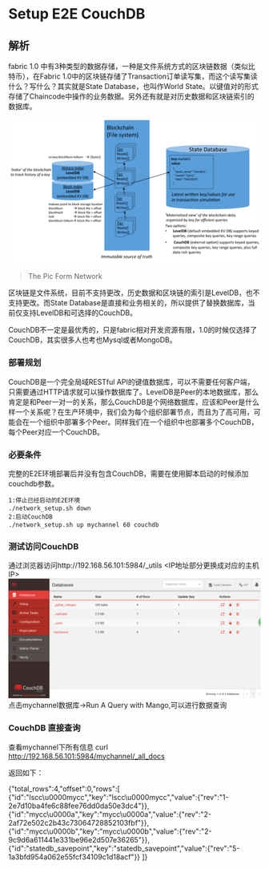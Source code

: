 # Setup E2E CouchDB

## 解析
fabric 1.0 中有3种类型的数据存储，一种是文件系统方式的区块链数据（类似比特币），在Fabric 1.0中的区块链存储了Transaction订单读写集，而这个读写集读什么？写什么？其实就是State Database，也叫作World State。以键值对的形式存储了Chaincode中操作的业务数据。另外还有就是对历史数据和区块链索引的数据库。

![png](../images/CouchDB.png)
> The Pic Form Network

区块链是文件系统，目前不支持更改，历史数据和区块链的索引是LevelDB，也不支持更改。而State Database是直接和业务相关的，所以提供了替换数据库，当前仅支持LevelDB和可选择的CouchDB。

CouchDB不一定是最优秀的，只是fabric相对开发资源有限，1.0的时候仅选择了CouchDB，其实很多人也考也Mysql或者MongoDB。

### 部署规划
CouchDB是一个完全局域RESTful API的键值数据库，可以不需要任何客户端，只需要通过HTTP请求就可以操作数据库了。LevelDB是Peer的本地数据库，那么肯定是和Peer一对一的关系，那么CouchDB是个网络数据库，应该和Peer是什么样一个关系呢？在生产环境中，我们会为每个组织部署节点，而且为了高可用，可能会在一个组织中部署多个Peer。同样我们在一个组织中也部署多个CouchDB，每个Peer对应一个CouchDB。

### 必要条件
完整的E2E环境部署后并没有包含CouchDB，需要在使用脚本启动的时候添加couchdb参数。

    1:停止已经启动的E2E环境
    ./network_setup.sh down
    2:启动CouchDB
    ./network_setup.sh up mychannel 60 couchdb

### 测试访问CouchDB
通过浏览器访问http://192.168.56.101:5984/_utils
<IP地址部分更换成对应的主机IP>
![png](../images/CouchDB-1.png)
点击mychannel数据库->Run A Query with Mango,可以进行数据查询

### CouchDB 直接查询
查看mychannel下所有信息
    curl http://192.168.56.101:5984/mychannel/_all_docs

返回如下：

{"total_rows":4,"offset":0,"rows":[
{"id":"lscc\u0000mycc","key":"lscc\u0000mycc","value":{"rev":"1-2e7d10ba4fe6c88fee76dd0da50e3dc4"}},
{"id":"mycc\u0000a","key":"mycc\u0000a","value":{"rev":"2-2af72e502c2b43c73064728852103fbf"}},
{"id":"mycc\u0000b","key":"mycc\u0000b","value":{"rev":"2-9c9d6a611441e331be96e2d507e36265"}},
{"id":"statedb_savepoint","key":"statedb_savepoint","value":{"rev":"5-1a3bfd954a062e55fcf34109c1d18acf"}}
]}
